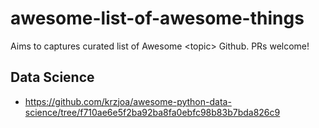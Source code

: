 # awesome-list-of-awesome-things
Aims to captures curated list of Awesome &lt;topic> Github.  PRs welcome!


## Data Science
- https://github.com/krzjoa/awesome-python-data-science/tree/f710ae6e5f2ba92ba8fa0ebfc98b83b7bda826c9
